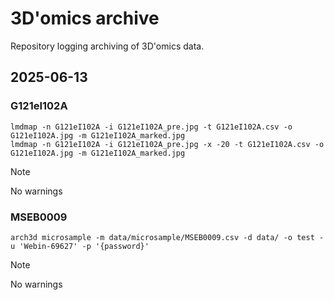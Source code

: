 # 3D'omics archive
Repository logging archiving of 3D'omics data.

## 2025-06-13

### G121eI102A

```{sh}
lmdmap -n G121eI102A -i G121eI102A_pre.jpg -t G121eI102A.csv -o G121eI102A.jpg -m G121eI102A_marked.jpg
lmdmap -n G121eI102A -i G121eI102A_pre.jpg -x -20 -t G121eI102A.csv -o G121eI102A.jpg -m G121eI102A_marked.jpg
```

> [!NOTE]
> No warnings

### MSEB0009

```{sh}
arch3d microsample -m data/microsample/MSEB0009.csv -d data/ -o test -u 'Webin-69627' -p '{password}'
```

> [!NOTE]
> No warnings


